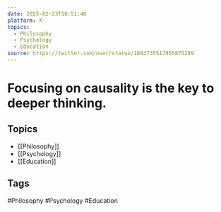 ```yaml
---
date: 2025-02-23T18:51:46
platform: X
topics:
  - Philosophy
  - Psychology
  - Education
source: https://twitter.com/user/status/1893735517855875299
---
```

# Focusing on causality is the key to deeper thinking.

## Topics
- [[Philosophy]]
- [[Psychology]]
- [[Education]]

## Tags
#Philosophy #Psychology #Education